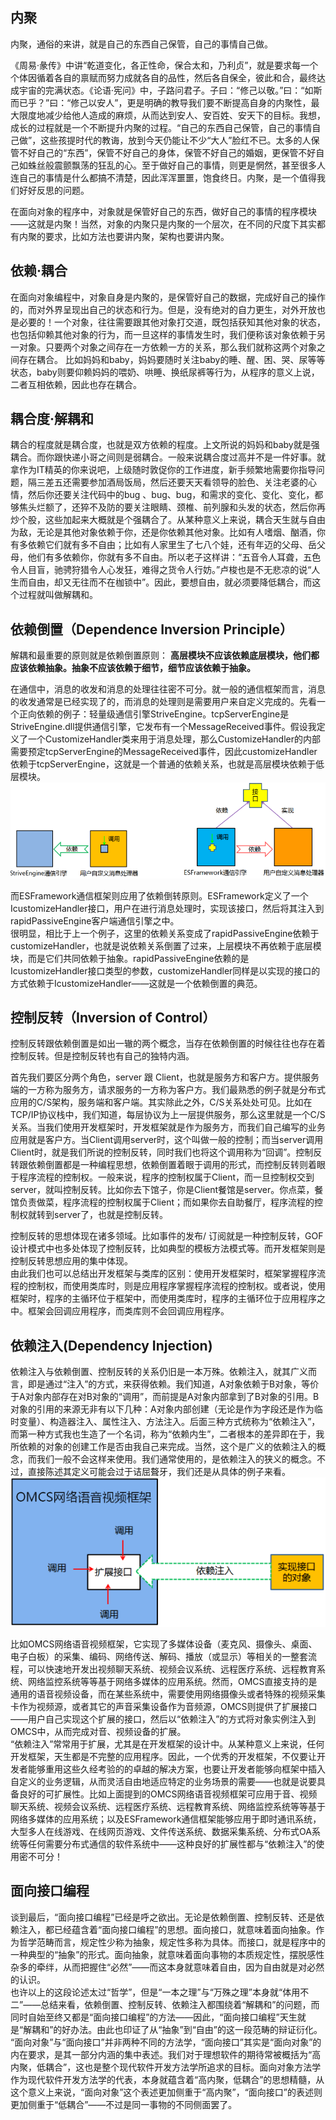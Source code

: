 ## 内聚
内聚，通俗的来讲，就是自己的东西自己保管，自己的事情自己做。

《周易·彖传》中讲“乾道变化，各正性命，保合太和，乃利贞”，就是要求每一个个体因循着各自的禀赋而努力成就各自的品性，然后各自保全，彼此和合，最终达成宇宙的完满状态。《论语·宪问》中，子路问君子。子曰：“修己以敬。”曰：“如斯而已乎？”曰：“修己以安人”，更是明确的教导我们要不断提高自身的内聚性，最大限度地减少给他人造成的麻烦，从而达到安人、安百姓、安天下的目标。我想，成长的过程就是一个不断提升内聚的过程。“自己的东西自己保管，自己的事情自己做”，这些孩提时代的教诲，放到今天仍能让不少“大人”脸红不已。太多的人保管不好自己的“东西”，保管不好自己的身体，保管不好自己的婚姻，更保管不好自己如蛛丝般震颤飘荡的狂乱的心。至于做好自己的事情，则更是惘然，甚至很多人连自己的事情是什么都搞不清楚，因此浑浑噩噩，饱食终日。内聚，是一个值得我们好好反思的问题。 

在面向对象的程序中，对象就是保管好自己的东西，做好自己的事情的程序模块——这就是内聚！当然，对象的内聚只是内聚的一个层次，在不同的尺度下其实都有内聚的要求，比如方法也要讲内聚，架构也要讲内聚。

## 依赖·耦合
在面向对象编程中，对象自身是内聚的，是保管好自己的数据，完成好自己的操作的，而对外界呈现出自己的状态和行为。但是，没有绝对的自力更生，对外开放也是必要的！一个对象，往往需要跟其他对象打交道，既包括获知其他对象的状态，也包括仰赖其他对象的行为，而一旦这样的事情发生时，我们便称该对象依赖于另一对象。只要两个对象之间存在一方依赖一方的关系，那么我们就称这两个对象之间存在耦合。 比如妈妈和baby，妈妈要随时关注baby的睡、醒、困、哭、尿等等状态，baby则要仰赖妈妈的喂奶、哄睡、换纸尿裤等行为，从程序的意义上说，二者互相依赖，因此也存在耦合。

## 耦合度·解耦和
耦合的程度就是耦合度，也就是双方依赖的程度。上文所说的妈妈和baby就是强耦合。而你跟快递小哥之间则是弱耦合。一般来说耦合度过高并不是一件好事。就拿作为IT精英的你来说吧，上级随时敦促你的工作进度，新手频繁地需要你指导问题，隔三差五还需要参加酒局饭局，然后还要天天看领导的脸色、关注老婆的心情，然后你还要关注代码中的bug 、bug、bug，和需求的变化、变化、变化，都够焦头烂额了，还猝不及防的要关注眼睛、颈椎、前列腺和头发的状态，然后你再炒个股，这些加起来大概就是个强耦合了。从某种意义上来说，耦合天生就与自由为敌，无论是其他对象依赖于你，还是你依赖其他对象。比如有人嗜烟、酗酒，你有多依赖它们就有多不自由；比如有人家里生了七八个娃，还有年迈的父母、岳父母，他们有多依赖你，你就有多不自由。所以老子这样讲：“五音令人耳聋，五色令人目盲，驰骋狩猎令人心发狂，难得之货令人行妨。”卢梭也是不无悲凉的说“人生而自由，却又无往而不在枷锁中”。因此，要想自由，就必须要降低耦合，而这个过程就叫做解耦和。

## 依赖倒置（Dependence Inversion Principle）
解耦和最重要的原则就是依赖倒置原则：
**高层模块不应该依赖底层模块，他们都应该依赖抽象。抽象不应该依赖于细节，细节应该依赖于抽象。**

在通信中，消息的收发和消息的处理往往密不可分。就一般的通信框架而言，消息的收发通常是已经实现了的，而消息的处理则是需要用户来自定义完成的。先看一个正向依赖的例子：轻量级通信引擎StriveEngine。tcpServerEngine是StriveEngine.dll提供通信引擎，它发布有一个MessageReceived事件。假设我定义了一个CustomizeHandler类来用于消息处理，那么CustomizeHandler的内部需要预定tcpServerEngine的MessageReceived事件，因此customizeHandler依赖于tcpServerEngine，这就是一个普通的依赖关系，也就是高层模块依赖于低层模块。  
![图片](images/pic_20200317142349.png)

而ESFramework通信框架则应用了依赖倒转原则。ESFramework定义了一个IcustomizeHandler接口，用户在进行消息处理时，实现该接口，然后将其注入到rapidPassiveEngine客户端通信引擎之中。   
很明显，相比于上一个例子，这里的依赖关系变成了rapidPassiveEngine依赖于customizeHandler，也就是说依赖关系倒置了过来，上层模块不再依赖于底层模块，而是它们共同依赖于抽象。rapidPassiveEngine依赖的是IcustomizeHandler接口类型的参数，customizeHandler同样是以实现的接口的方式依赖于IcustomizeHandler——这就是一个依赖倒置的典范。 

## 控制反转（Inversion of Control）
控制反转跟依赖倒置是如出一辙的两个概念，当存在依赖倒置的时候往往也存在着控制反转。但是控制反转也有自己的独特内涵。

首先我们要区分两个角色，server 跟 Client，也就是服务方和客户方。提供服务端的一方称为服务方，请求服务的一方称为客户方。我们最熟悉的例子就是分布式应用的C/S架构，服务端和客户端。其实除此之外，C/S关系处处可见。比如在TCP/IP协议栈中，我们知道，每层协议为上一层提供服务，那么这里就是一个C/S关系。当我们使用开发框架时，开发框架就是作为服务方，而我们自己编写的业务应用就是客户方。当Client调用server时，这个叫做一般的控制；而当server调用Client时，就是我们所说的控制反转，同时我们也将这个调用称为“回调”。控制反转跟依赖倒置都是一种编程思想，依赖倒置着眼于调用的形式，而控制反转则着眼于程序流程的控制权。一般来说，程序的控制权属于Client，而一旦控制权交到server，就叫控制反转。比如你去下馆子，你是Client餐馆是server。你点菜，餐馆负责做菜，程序流程的控制权属于Client；而如果你去自助餐厅，程序流程的控制权就转到server了，也就是控制反转。

控制反转的思想体现在诸多领域。比如事件的发布/ 订阅就是一种控制反转，GOF设计模式中也多处体现了控制反转，比如典型的模板方法模式等。而开发框架则是控制反转思想应用的集中体现。  
由此我们也可以总结出开发框架与类库的区别：使用开发框架时，框架掌握程序流程的控制权，而使用类库时，则是应用程序掌握程序流程的控制权。或者说，使用框架时，程序的主循环位于框架中，而使用类库时，程序的主循环位于应用程序之中。框架会回调应用程序，而类库则不会回调应用程序。

## 依赖注入(Dependency Injection)
依赖注入与依赖倒置、控制反转的关系仍旧是一本万殊。依赖注入，就其广义而言，即是通过“注入”的方式，来获得依赖。我们知道，A对象依赖于B对象，等价于A对象内部存在对B对象的“调用”，而前提是A对象内部拿到了B对象的引用。B对象的引用的来源无非有以下几种：A对象内部创建（无论是作为字段还是作为临时变量）、构造器注入、属性注入、方法注入。后面三种方式统称为“依赖注入”，而第一种方式我也生造了一个名词，称为“依赖内生”，二者根本的差异即在于，我所依赖的对象的创建工作是否由我自己来完成。当然，这个是广义的依赖注入的概念，而我们一般不会这样来使用。我们通常使用的，是依赖注入的狭义的概念。不过，直接陈述其定义可能会过于诘屈聱牙，我们还是从具体的例子来看。   
![图片](images/pic_20200317143928.png)

比如OMCS网络语音视频框架，它实现了多媒体设备（麦克风、摄像头、桌面、电子白板）的采集、编码、网络传送、解码、播放（或显示）等相关的一整套流程，可以快速地开发出视频聊天系统、视频会议系统、远程医疗系统、远程教育系统、网络监控系统等等基于网络多媒体的应用系统。然而，OMCS直接支持的是通用的语音视频设备，而在某些系统中，需要使用网络摄像头或者特殊的视频采集卡作为视频源，或者其它的声音采集设备作为音频源，OMCS则提供了扩展接口——用户自己实现这个扩展的接口，然后以“依赖注入”的方式将对象实例注入到OMCS中，从而完成对音、视频设备的扩展。  
“依赖注入”常常用于扩展，尤其是在开发框架的设计中。从某种意义上来说，任何开发框架，天生都是不完整的应用程序。因此，一个优秀的开发框架，不仅要让开发者能够重用这些久经考验的的卓越的解决方案，也要让开发者能够向框架中插入自定义的业务逻辑，从而灵活自由地适应特定的业务场景的需要——也就是说要具备良好的可扩展性。比如上面提到的OMCS网络语音视频框架可应用于音、视频聊天系统、视频会议系统、远程医疗系统、远程教育系统、网络监控系统等等基于网络多媒体的应用系统；以及ESFramework通信框架能够应用于即时通讯系统，大型多人在线游戏、在线网页游戏、文件传送系统、数据采集系统、分布式OA系统等任何需要分布式通信的软件系统中——这种良好的扩展性都与“依赖注入”的使用密不可分！

## 面向接口编程
谈到最后，“面向接口编程”已经是呼之欲出。无论是依赖倒置、控制反转、还是依赖注入，都已经蕴含着“面向接口编程”的思想。面向接口，就意味着面向抽象。作为哲学范畴而言，规定性少称为抽象，规定性多称为具体。而接口，就是程序中的一种典型的“抽象”的形式。面向抽象，就意味着面向事物的本质规定性，摆脱感性杂多的牵绊，从而把握住“必然”——而这本身就意味着自由，因为自由就是对必然的认识。  
也许以上的这段论述太过“哲学”，但是“一本之理”与“万殊之理”本身就“体用不二”——总结来看，依赖倒置、控制反转、依赖注入都围绕着“解耦和”的问题，而同时自始至终又都是“面向接口编程”的方法——因此，“面向接口编程”天生就是“解耦和”的好办法。由此也印证了从“抽象”到“自由”的这一段范畴的辩证衍化。  
 “面向对象”与“面向接口”并非两种不同的方法学，“面向接口”其实是“面向对象”的内在要求，是其一部分内涵的集中表述。我们对于理想软件的期待常被概括为“高内聚，低耦合”，这也是整个现代软件开发方法学所追求的目标。面向对象方法学作为现代软件开发方法学的代表，本身就蕴含着“高内聚，低耦合”的思想精髓，从这个意义上来说，“面向对象”这个表述更加侧重于“高内聚”，“面向接口”的表述则更加侧重于“低耦合”——不过是同一事物的不同侧面罢了。 
 
